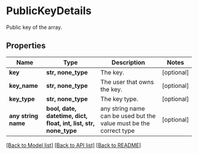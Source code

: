 # PublicKeyDetails

Public key of the array.

## Properties
Name | Type | Description | Notes
------------ | ------------- | ------------- | -------------
**key** | **str, none_type** | The key. | [optional] 
**key_name** | **str, none_type** | The user that owns the key. | [optional] 
**key_type** | **str, none_type** | The key type. | [optional] 
**any string name** | **bool, date, datetime, dict, float, int, list, str, none_type** | any string name can be used but the value must be the correct type | [optional]

[[Back to Model list]](../README.md#documentation-for-models) [[Back to API list]](../README.md#documentation-for-api-endpoints) [[Back to README]](../README.md)


